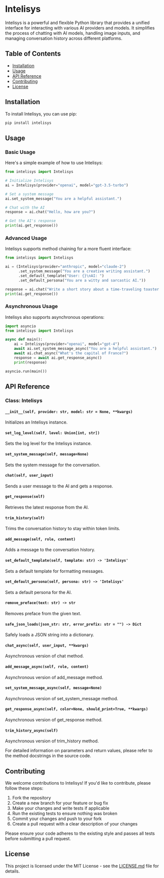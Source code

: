 # Intelisys

Intelisys is a powerful and flexible Python library that provides a unified interface for interacting with various AI providers and models. It simplifies the process of chatting with AI models, handling image inputs, and managing conversation history across different platforms.

## Table of Contents
- [Installation](#installation)
- [Usage](#usage)
- [API Reference](#api-reference)
- [Contributing](#contributing)
- [License](#license)

## Installation

To install Intelisys, you can use pip:

```bash
pip install intelisys
```

## Usage

### Basic Usage

Here's a simple example of how to use Intelisys:

```python
from intelisys import Intelisys

# Initialize Intelisys
ai = Intelisys(provider="openai", model="gpt-3.5-turbo")

# Set a system message
ai.set_system_message("You are a helpful assistant.")

# Chat with the AI
response = ai.chat("Hello, how are you?")

# Get the AI's response
print(ai.get_response())
```

### Advanced Usage

Intelisys supports method chaining for a more fluent interface:

```python
from intelisys import Intelisys

ai = (Intelisys(provider="anthropic", model="claude-2")
      .set_system_message("You are a creative writing assistant.")
      .set_default_template("User: {}\nAI: ")
      .set_default_persona("You are a witty and sarcastic AI."))

response = ai.chat("Write a short story about a time-traveling toaster.")
print(ai.get_response())
```

### Asynchronous Usage

Intelisys also supports asynchronous operations:

```python
import asyncio
from intelisys import Intelisys

async def main():
    ai = Intelisys(provider="openai", model="gpt-4")
    await ai.set_system_message_async("You are a helpful assistant.")
    await ai.chat_async("What's the capital of France?")
    response = await ai.get_response_async()
    print(response)

asyncio.run(main())
```

## API Reference

### Class: Intelisys

#### `__init__(self, provider: str, model: str = None, **kwargs)`
Initializes an Intelisys instance.

#### `set_log_level(self, level: Union[int, str])`
Sets the log level for the Intelisys instance.

#### `set_system_message(self, message=None)`
Sets the system message for the conversation.

#### `chat(self, user_input)`
Sends a user message to the AI and gets a response.

#### `get_response(self)`
Retrieves the latest response from the AI.

#### `trim_history(self)`
Trims the conversation history to stay within token limits.

#### `add_message(self, role, content)`
Adds a message to the conversation history.

#### `set_default_template(self, template: str) -> 'Intelisys'`
Sets a default template for formatting messages.

#### `set_default_persona(self, persona: str) -> 'Intelisys'`
Sets a default persona for the AI.

#### `remove_preface(text: str) -> str`
Removes preface from the given text.

#### `safe_json_loads(json_str: str, error_prefix: str = "") -> Dict`
Safely loads a JSON string into a dictionary.

#### `chat_async(self, user_input, **kwargs)`
Asynchronous version of chat method.

#### `add_message_async(self, role, content)`
Asynchronous version of add_message method.

#### `set_system_message_async(self, message=None)`
Asynchronous version of set_system_message method.

#### `get_response_async(self, color=None, should_print=True, **kwargs)`
Asynchronous version of get_response method.

#### `trim_history_async(self)`
Asynchronous version of trim_history method.

For detailed information on parameters and return values, please refer to the method docstrings in the source code.

## Contributing

We welcome contributions to Intelisys! If you'd like to contribute, please follow these steps:

1. Fork the repository
2. Create a new branch for your feature or bug fix
3. Make your changes and write tests if applicable
4. Run the existing tests to ensure nothing was broken
5. Commit your changes and push to your fork
6. Create a pull request with a clear description of your changes

Please ensure your code adheres to the existing style and passes all tests before submitting a pull request.

## License

This project is licensed under the MIT License - see the [LICENSE.md](LICENSE.md) file for details.
